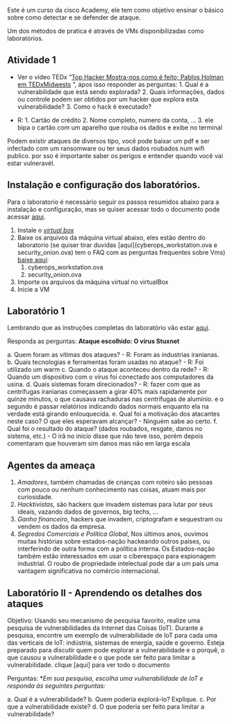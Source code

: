 Este é um curso da cisco Academy, ele tem como objetivo ensinar o básico sobre como detectar e se defender de ataque.

Um dos métodos de pratica é através de VMs disponibilizadas como laboratórios.

## Atividade 1
- Ver o vídeo TEDx “[Top Hacker Mostra-nos como é feito; Pablos Holman em TEDxMidwests](https://www.youtube.com/watch?v=hqKafI7Amd8) ”, ápos isso responder as perguntas:
	  1.  Qual é a vulnerabilidade que está sendo explorada?
	  2. Quais informações, dados ou controle podem ser obtidos por  um hacker que explora esta vulnerabilidade?
	  3. Como o hack é executado?

- R:
	  1.  Cartão de crédito
	  2. Nome completo, numero da conta, ...
	  3.  ele bipa o cartão com um aparelho que rouba os dados e exibe no terminal
	

Podem existir ataques de diversos tipo, você pode baixar um pdf e ser infectado com um ransomware ou ter seus dados roubados num wifi publico. por sso é importante saber os perigos e entender quando você vai estar vulneravél.

## Instalação e configuração dos laboratórios.
Para o laboratorio é necessário seguir os passos resumidos abaixo para a instalação e configuração, mas se quiser acessar todo o documento pode acessar [aqui](obsidian://open?vault=obsidian&file=Seguran%C3%A7a%2FCyberOps%20-%20CiscoAcademy%2FAnexos%2F1.1.5-lab---installing-the-virtual-machines_pt-BR.pdf).
1. Instale o *[virtual box](http://www.oracle.com/technetwork/server-storage/virtualbox/downloads/index.html)*
2. Baixe os arquivos da máquina virtual abaixo, eles estão dentro do laboratorio (se quiser tirar duvidas [aqui](cyberops_workstation.ova e security_onion.ova) tem o FAQ com as perguntas frequentes sobre Vms) [baixe aqui](https://www.mediafire.com/file/n9rej2d7okdyfid/vms_zip_cyber.tar.gz/file):
	1. cyberops_workstation.ova 
	2. security_onion.ova
3. Importe os arquivos da máquina virtual no virtualBox
4. Inicie a VM
## Laboratório 1
Lembrando que as instruções completas do laboratório vão estar [aqui](obsidian://open?vault=obsidian&file=Seguran%C3%A7a%2FCyberOps%20-%20CiscoAcademy%2FAnexos%2F1.1.6-lab---cybersecurity-case-studies_pt-BR.pdf).

Responda as perguntas:
**Ataque escolhido: O vírus Stuxnet**

a. Quem foram as vítimas dos ataques?
	- R: Foram as industrias iranianas. 
b. Quais tecnologias e ferramentas foram usadas no ataque?
	 - R: Foi utilizado um warm
c. Quando o ataque aconteceu dentro da rede?
	 - R: Quando um dispositivo com o vírus foi conectado aos computadores da usina.
d. Quais sistemas foram direcionados?
	 - R: fazer com que as centrífugas iranianas começassem a girar 40% mais rapidamente por quinze minutos, o que causava rachaduras nas centrífugas de alumínio. e  o segundo é passar relatórios indicando dados normais enquanto ela na verdade está girando enlouquecida.
e. Qual foi a motivação dos atacantes neste caso? O que eles esperavam alcançar?
	- Ninguém sabe ao certo.
f. Qual foi o resultado do ataque? (dados roubados, resgate, danos no sistema, etc.)
	- O irã no inicio disse que não teve isso, porém depois comentaram que  houveram sim danos mas não em larga escala

## Agentes  da ameaça

1. *Amadores*, também chamadas de crianças com roteiro são pessoas com pouco ou nenhum conhecimento nas coisas, atuam mais por curiosidade.
2. *Hacktivistas*, são hackers que invadem sistemas para lutar por seus ideais, vazando dados de governos, big techs, ...
3. *Ganho financeiro*, hackers que invadem, criptografam e sequestram ou vendem os dados da empresa.
4. *Segredos Comerciais e Política Global*, Nos últimos anos, ouvimos muitas histórias sobre estados-nação hackeando outros países, ou interferindo de outra forma com a política interna. Os Estados-nação também estão interessados em usar o ciberespaço para espionagem industrial. O roubo de propriedade intelectual pode dar a um país uma vantagem significativa no comércio internacional.





## Laboratório II - Aprendendo os detalhes dos ataques
Objetivo: Usando seu mecanismo de pesquisa favorito, realize uma pesquisa de vulnerabilidades da Internet das Coisas (IoT). Durante a pesquisa, encontre um exemplo de vulnerabilidade de IoT para cada uma das verticais de IoT: indústria, sistemas de energia, saúde e governo. Esteja preparado para discutir quem pode explorar a vulnerabilidade e o porquê, o que causou a vulnerabilidade e o que pode ser feito para limitar a vulnerabilidade. clique [aqui] para ver todo o documento

Perguntas:
**Em sua pesquisa, escolha uma vulnerabilidade de IoT e responda às seguintes perguntas:*

a. Qual é a vulnerabilidade?
b. Quem poderia explorá-lo? Explique.
c. Por que a vulnerabilidade existe?
d. O que poderia ser feito para limitar a vulnerabilidade?